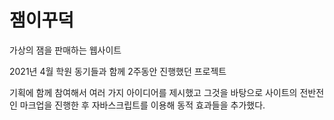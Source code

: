 # 잼이꾸덕

가상의 잼을 판매하는 웹사이트

2021년 4월 학원 동기들과 함께 2주동안 진행했던 프로젝트

기획에 함께 참여해서 여러 가지 아이디어를 제시했고 그것을 바탕으로 사이트의 전반전인 마크업을 진행한 후 자바스크립트를 이용해 동적 효과들을 추가했다.
